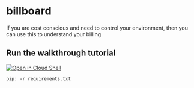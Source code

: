 # billboard



If you are cost conscious and need to control your environment, then you can use this to understand your billing 


## Run the walkthrough tutorial

[![Open in Cloud Shell](https://gstatic.com/cloudssh/images/open-btn.svg)](https://shell.cloud.google.com/cloudshell/editor?cloudshell_git_repo=https://github.com/bensadikgoogle/CarbonFootprintDashboardCreator.git)

`
pip: -r requirements.txt
`
